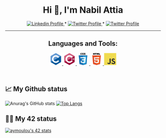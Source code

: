 <h1 align="center">Hi 👋, I'm Nabil Attia</h1>
<p align="center">
	<a href="https://www.linkedin.com/in/nattia/">
		<img alt="Linkedin Profile" src="https://img.shields.io/badge/-Linkedin_Profile-0072b1?style=flat&logo=Linkedin&logoColor=white&link=https://www.linkedin.com/in/nattia/" />
	</a>
	<span> * </span>
	<a href="https://twitter.com/nabil_attia_">
		<img alt="Twitter Profile" src="https://badgen.net/badge/icon/twitter?icon=twitter&label" />
	</a>
		<span> * </span>
	<a href="https://https://discord.com/users/nattia#3696">
		<img alt="Twitter Profile" src="https://badgen.net/badge/icon/discord?icon=discord&label" />
	</a>
</p>

---------------

<h2 align="center">Languages and Tools:</h2>
<p align="center"> <a href="https://www.cprogramming.com/" target="_blank"> <img src="https://raw.githubusercontent.com/devicons/devicon/master/icons/c/c-original.svg" alt="c" width="40" height="40"/> </a> <a href="https://www.w3schools.com/cpp/" target="_blank"> <img src="https://raw.githubusercontent.com/devicons/devicon/master/icons/cplusplus/cplusplus-original.svg" alt="cplusplus" width="40" height="40"/> </a> <a href="https://www.w3schools.com/css/" target="_blank"> <img src="https://raw.githubusercontent.com/devicons/devicon/master/icons/css3/css3-original-wordmark.svg" alt="css3" width="40" height="40"/> </a> <a href="https://www.w3.org/html/" target="_blank"> <img src="https://raw.githubusercontent.com/devicons/devicon/master/icons/html5/html5-original-wordmark.svg" alt="html5" width="40" height="40"/> </a> <a href="https://developer.mozilla.org/en-US/docs/Web/JavaScript" target="_blank"> <img src="https://raw.githubusercontent.com/devicons/devicon/master/icons/javascript/javascript-original.svg" alt="javascript" width="40" height="40"/> </a> </p>
<br/>

## 📈 My Github status


![Anurag's GitHub stats](https://github-readme-stats.vercel.app/api?username=attia-nabil&show_icons=true&theme=radical)
[![Top Langs](https://github-readme-stats.vercel.app/api/top-langs/?username=ayoub0x1&layout=compact&theme=radical)](https://github.com/attia-nabil/attia-nabil/blob/main/README.md)


## 👨‍💻 My 42 status


[![aymoulou's 42 stats](https://badge42.herokuapp.com/api/stats/nattia?darkmode=true&cursus=42cursus)](https://github.com/attia-nabil/attia-nabil/blob/main/README.md)
